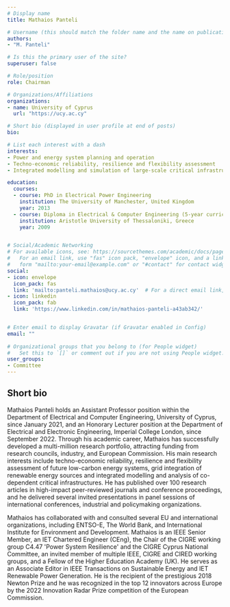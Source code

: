 ```yaml
---
# Display name
title: Mathaios Panteli

# Username (this should match the folder name and the name on publications)
authors:
- "M. Panteli"

# Is this the primary user of the site?
superuser: false

# Role/position
role: Chairman

# Organizations/Affiliations
organizations:
- name: University of Cyprus
  url: "https://ucy.ac.cy"

# Short bio (displayed in user profile at end of posts)
bio: 

# List each interest with a dash
interests:
- Power and energy system planning and operation
- Techno-economic reliability, resilience and flexibility assessment
- Integrated modelling and simulation of large-scale critical infrastructures

education:
  courses:
  - course: PhD in Electrical Power Engineering
    institution: The University of Manchester, United Kingdom
    year: 2013
  - course: Diploma in Electrical & Computer Engineering (5-year curriculum)
    institution: Aristotle University of Thessaloniki, Greece
    year: 2009


# Social/Academic Networking
# For available icons, see: https://sourcethemes.com/academic/docs/page-builder/#icons
#   For an email link, use "fas" icon pack, "envelope" icon, and a link in the
#   form "mailto:your-email@example.com" or "#contact" for contact widget.
social:
- icon: envelope
  icon_pack: fas
  link: 'mailto:panteli.mathaios@ucy.ac.cy'  # For a direct email link, use "mailto:test@example.org".
- icon: linkedin
  icon_pack: fab
  link: 'https://www.linkedin.com/in/mathaios-panteli-a43ab342/'


# Enter email to display Gravatar (if Gravatar enabled in Config)
email: ""
  
# Organizational groups that you belong to (for People widget)
#   Set this to `[]` or comment out if you are not using People widget.
user_groups:
- Committee
---
```



## Short bio

Mathaios Panteli holds an Assistant Professor position within the Department of Electrical and Computer Engineering, University of Cyprus, since January 2021, and an Honorary Lecturer position at the Department of Electrical and Electronic Engineering, Imperial College London, since September 2022. Through his academic career, Mathaios has successfully developed a multi-million research portfolio, attracting funding from research councils, industry, and European Commission. His main research interests include techno-economic reliability, resilience and flexibility assessment of future low-carbon energy systems, grid integration of renewable energy sources and integrated modelling and analysis of co-dependent critical infrastructures. He has published over 100 research articles in high-impact peer-reviewed journals and conference proceedings, and he delivered several invited presentations in panel sessions of international conferences, industrial and policymaking organizations.

Mathaios has collaborated with and consulted several EU and international organizations, including ENTSO-E, The World Bank, and International Institute for Environment and Development. Mathaios is an IEEE Senior Member, an IET Chartered Engineer (CEng), the Chair of the CIGRE working group C4.47 'Power System Resilience' and the CIGRE Cyprus National Committee, an invited member of multiple IEEE, CIGRE and CIRED working groups, and a Fellow of the Higher Education Academy (UK). He serves as an Associate Editor in IEEE Transactions on Sustainable Energy and IET Renewable Power Generation. He is the recipient of the prestigious 2018 Newton Prize and he was recognized in the top 12 innovators across Europe by the 2022 Innovation Radar Prize competition of the European Commission.
